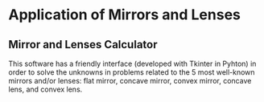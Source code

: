 # Application of Mirrors and Lenses
## Mirror and Lenses Calculator

This software has a friendly interface (developed with Tkinter in Pyhton) in order to solve the unknowns in problems related to the 5 most well-known mirrors and/or lenses: flat mirror, concave mirror, convex mirror, concave lens, and convex lens.
